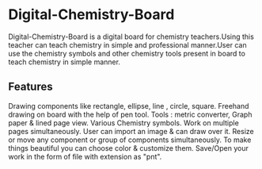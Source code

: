 # Digital-Chemistry-Board
Digital-Chemistry-Board is a digital board for chemistry teachers.Using this teacher can teach chemistry in simple and professional manner.User can use the chemistry symbols and other chemistry tools present in board to teach chemistry in simple manner.

## Features
Drawing components like rectangle, ellipse, line , circle, square.
Freehand drawing on board with the help of pen tool.
Tools : metric converter, Graph paper & lined page view.
Various  Chemistry symbols.
Work on multiple pages simultaneously.
User can import an image & can draw over it.
Resize or move any component or group of components simultaneously.
To make things beautiful you can choose color & customize them.
Save/Open your work in the form of file with extension as "pnt".

